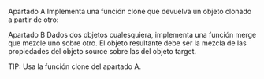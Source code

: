Apartado A
Implementa una función clone que devuelva un objeto clonado a partir de otro:


Apartado B
Dados dos objetos cualesquiera, implementa una función merge que mezcle uno sobre otro. El objeto resultante debe ser la mezcla de las propiedades del objeto source sobre las del objeto target.

TIP: Usa la función clone del apartado A.